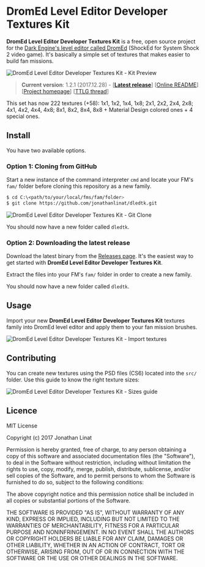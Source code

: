# DromEd Level Editor Developer Textures Kit

**DromEd Level Editor Developer Textures Kit** is a free, open source project for the [Dark Engine's level editor called DromEd](https://en.wikipedia.org/wiki/Dark_Engine#DromEd) (ShockEd for System Shock 2 video game). It's basically a simple set of textures that makes easier to build fan missions.

![DromEd Level Editor Developer Textures Kit - Kit Preview](https://image.ibb.co/kYWbaa/dledtk_preview.png)

> **Current version**: 1.2.1 (2017.12.28) - [**[Latest release](https://github.com/jonathanlinat/dledtk/releases/latest)**] [[Online README](https://github.com/jonathanlinat/dledtk/blob/master/README.md)] [[Project homepage](https://github.com/jonathanlinat/dledtk)] [[TTLG thread](http://www.ttlg.com/forums/showthread.php?t=147675&p=2351521&viewfull=1#post2351521)]

This set has now 222 textures (+58): 1x1, 1x2, 1x4, 1x8; 2x1, 2x2, 2x4, 2x8; 4x1, 4x2, 4x4, 4x8; 8x1, 8x2, 8x4, 8x8 + Material Design colored ones + 4 special ones.

## Install

You have two available options.

### Option 1: Cloning from GitHub

Start a new instance of the command interpreter `cmd` and locate your FM's `fam/` folder before cloning this repository as a new family.

```bash
$ cd C:\<path/to/your/local/fms/fam/folder>
$ git clone https://github.com/jonathanlinat/dledtk.git
```

![DromEd Level Editor Developer Textures Kit - Git Clone](https://image.ibb.co/cTZjTv/dledtk_gitclone.png)

You should now have a new folder called `dledtk`.

### Option 2: Downloading the latest release

Download the latest binary from the [Releases page](https://github.com/jonathanlinat/dledtk/releases/latest). It's the easiest way to get started with **DromEd Level Editor Developer Textures Kit**.

Extract the files into your FM's `fam/` folder in order to create a new family.

You should now have a new folder called `dledtk`.

## Usage

Import your new **DromEd Level Editor Developer Textures Kit** textures family into DromEd level editor and apply them to your fan mission brushes.

![DromEd Level Editor Developer Textures Kit - Import textures](https://image.ibb.co/nr4jTv/dledtk_importtextures.png)

## Contributing

You can create new textures using the PSD files (CS6) located into the `src/` folder. Use this guide to know the right texture sizes:

![DromEd Level Editor Developer Textures Kit - Sizes guide](https://image.ibb.co/mDynYv/dledtk_sizesguide.png)

## Licence

MIT License

Copyright (c) 2017 Jonathan Linat

Permission is hereby granted, free of charge, to any person obtaining a copy of this software and associated documentation files (the "Software"), to deal in the Software without restriction, including without limitation the rights to use, copy, modify, merge, publish, distribute, sublicense, and/or sell copies of the Software, and to permit persons to whom the Software is furnished to do so, subject to the following conditions:

The above copyright notice and this permission notice shall be included in all copies or substantial portions of the Software.

THE SOFTWARE IS PROVIDED "AS IS", WITHOUT WARRANTY OF ANY KIND, EXPRESS OR IMPLIED, INCLUDING BUT NOT LIMITED TO THE WARRANTIES OF MERCHANTABILITY, FITNESS FOR A PARTICULAR PURPOSE AND NONINFRINGEMENT. IN NO EVENT SHALL THE AUTHORS OR COPYRIGHT HOLDERS BE LIABLE FOR ANY CLAIM, DAMAGES OR OTHER LIABILITY, WHETHER IN AN ACTION OF CONTRACT, TORT OR OTHERWISE, ARISING FROM, OUT OF OR IN CONNECTION WITH THE SOFTWARE OR THE USE OR OTHER DEALINGS IN THE SOFTWARE.